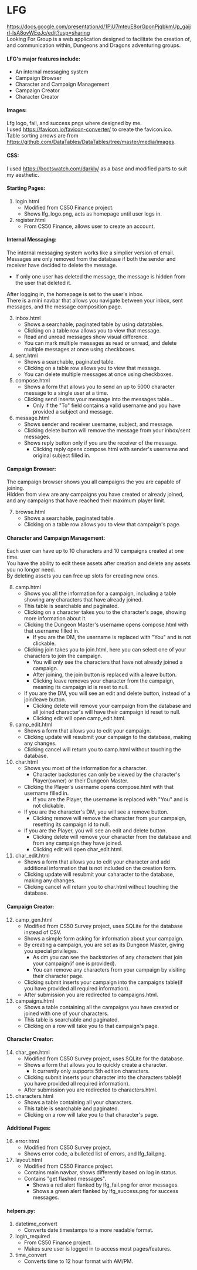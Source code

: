 # LFG
https://docs.google.com/presentation/d/1PjU7mteuE8orGponPjqbkmUp_gaijrl-IsA8ovWEeJc/edit?usp=sharing  
Looking For Group is a web application designed to facilitate the creation of, and communication within, Dungeons and Dragons adventuring groups.  
#### LFG's major features include:
- An internal messaging system
- Campaign Browser
- Character and Campaign Management
- Campaign Creator
- Character Creator

#### Images:
Lfg logo, fail, and success pngs where designed by me.  
I used https://favicon.io/favicon-converter/ to create the favicon.ico.  
Table sorting arrows are from https://github.com/DataTables/DataTables/tree/master/media/images.

#### CSS:
I used https://bootswatch.com/darkly/ as a base and modified parts to suit my aesthetic.

#### Starting Pages:
1. login.html
    - Modified from CS50 Finance project.
    - Shows lfg_logo.png, acts as homepage until user logs in.
2. register.html
    - From CS50 Finance, allows user to create an account.

#### Internal Messaging:
The internal messaging system works like a simplier version of email.  
Messages are only removed from the database if both the sender and receiver have decided to delete the message.  
- If only one user has deleted the message, the message is hidden from the user that deleted it.

After logging in, the homepage is set to the user's inbox.  
There is a mini navbar that allows you navigate between your inbox, sent messages, and the message composition page.

3. inbox.html
   - Shows a searchable, paginated table by using datatables.
   - Clicking on a table row allows you to view that message.
   - Read and unread messages show visual difference.
   - You can mark multiple messages as read or unread, and delete multiple messages at once using checkboxes.
4. sent.html
   - Shows a searchable, paginated table.
   - Clicking on a table row allows you to view that message.
   - You can delete multiple messages at once using checkboxes.
5. compose.html
   - Shows a form that allows you to send an up to 5000 character message to a single user at a time.
   - Clicking send inserts your message into the messages table...
     - Only if the "To" field contains a valid username and you have provided a subject and message.
6. message.html
   - Shows sender and receiver username, subject, and message.
   - Clicking delete button will remove the message from your inbox/sent messages.
   - Shows reply button only if you are the receiver of the message.
     - Clicking reply opens compose.html with sender's username and original subject filled in.

#### Campaign Browser:
The campaign browser shows you all campaigns the you are capable of joining.  
Hidden from view are any campaigns you have created or already joined, and any campaigns that have reached their maximum player limit.

7. browse.html
   - Shows a searchable, paginated table.
   - Clicking on a table row allows you to view that campaign's page.

#### Character and Campaign Management:
Each user can have up to 10 characters and 10 campaigns created at one time.  
You have the ability to edit these assets after creation and delete any assets you no longer need.  
By deleting assets you can free up slots for creating new ones.

8. camp.html
   - Shows you all the information for a campaign, including a table showing any characters that have already joined.
   - This table is searchable and paginated.
   - Clicking on a character takes you to the character's page, showing more information about it.
   - Clicking the Dungeon Master's username opens compose.html with that username filled in.
     - If you are the DM, the username is replaced with "You" and is not clickable.
   - Clicking join takes you to join.html, here you can select one of your characters to join the campaign.
     - You will only see the characters that have not already joined a campaign.
     - After joining, the join button is replaced with a leave button.
     - Clicking leave removes your character from the campaign, meaning its campaign id is reset to null.
   - If you are the DM, you will see an edit and delete button, instead of a join/leave button.
     - Clicking delete will remove your campaign from the database and all joined character's will have their campaign id reset to null.
     - Clicking edit will open camp_edit.html.
9. camp_edit.html
   - Shows a form that allows you to edit your campaign.
   - Clicking update will resubmit your campaign to the database, making any changes.
   - Clicking cancel will return you to camp.html without touching the database.
10. char.html
    - Shows you most of the information for a character.
      - Character backstories can only be viewed by the character's Player(owner) or their Dungeon Master.
    - Clicking the Player's username opens compose.html with that username filled in.
      - If you are the Player, the username is replaced with "You" and is not clickable.
    - If you are the character's DM, you will see a remove button.
      - Clicking remove will remove the character from your campaign, resetting its campaign id to null.
    - If you are the Player, you will see an edit and delete button.
      - Clicking delete will remove your character from the database and from any campaign they have joined.
      - Clicking edit will open char_edit.html.
11. char_edit.html
    - Shows a form that allows you to edit your character and add additional information that is not included on the creation form.
    - Clicking update will resubmit your caharacter to the database, making any changes.
    - Clicking cancel will return you to char.html without touching the database.

#### Campaign Creator:
12. camp_gen.html
    - Modified from CS50 Survey project, uses SQLite for the database instead of CSV.
    - Shows a simple form asking for information about your campaign.
    - By creating a campaign, you are set as its Dungeon Master, giving you special privileges.
      - As dm you can see the backstories of any characters that join your campaign(if one is provided).
      - You can remove any characters from your campaign by visiting their character page.
    - Clicking submit inserts your campaign into the campaigns table(if you have provided all required information).
    - After submission you are redirected to campaigns.html.
13. campaigns.html
     - Shows a table containing all the campaigns you have created or joined with one of your characters.
     - This table is searchable and paginated.
     - Clicking on a row will take you to that campaign's page.

#### Character Creator:
14. char_gen.html
    - Modified from CS50 Survey project, uses SQLite for the database.
    - Shows a form that allows you to quickly create a character.
      - It currently only supports 5th edition characters.
    - Clicking submit inserts your character into the characters table(if you have provided all required information).
    - After submission you are redirected to characters.html.
15. characters.html
    - Shows a table containing all your characters.
    - This table is searchable and paginated.
    - Clicking on a row will take you to that character's page.

#### Additional Pages:
16. error.html
    - Modified from CS50 Survey project.
    - Shows error code, a bulleted list of errors, and lfg_fail.png.
17. layout.html
    - Modified from CS50 Finance project.
    - Contains main navbar, shows differently based on log in status.
    - Contains "get flashed messages".
      - Shows a red alert flanked by lfg_fail.png for error messages.
      - Shows a green alert flanked by lfg_success.png for success messages.

#### helpers.py:
1. datetime_convert  
   - Converts date timestamps to a more readable format.
2. login_required  
   - From CS50 Finance project.
   - Makes sure user is logged in to access most pages/features.  
3. time_convert  
   - Converts time to 12 hour format with AM/PM.
